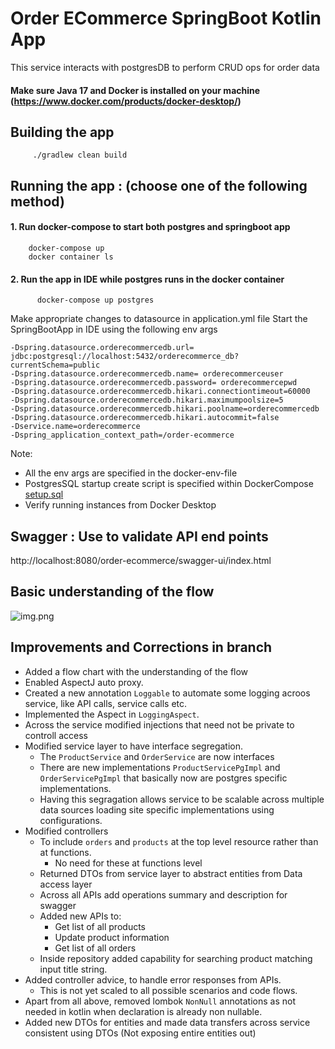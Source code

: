 # Order ECommerce SpringBoot Kotlin App

This service interacts with postgresDB to perform CRUD ops for order data

#### Make sure Java 17 and Docker is installed on your machine (https://www.docker.com/products/docker-desktop/)

## Building the app
```
     ./gradlew clean build
```
## Running the app : (choose one of the following method)

#### 1. Run docker-compose to start both postgres and springboot app 
```
    docker-compose up   
    docker container ls 
```
#### 2. Run the app in IDE while postgres runs in the docker container
```
      docker-compose up postgres
```
Make appropriate changes to datasource in application.yml file 
Start the SpringBootApp in IDE using the following env args

    -Dspring.datasource.orderecommercedb.url= jdbc:postgresql://localhost:5432/orderecommerce_db?currentSchema=public
    -Dspring.datasource.orderecommercedb.name= orderecommerceuser
    -Dspring.datasource.orderecommercedb.password= orderecommercepwd
    -Dspring.datasource.orderecommercedb.hikari.connectiontimeout=60000
    -Dspring.datasource.orderecommercedb.hikari.maximumpoolsize=5
    -Dspring.datasource.orderecommercedb.hikari.poolname=orderecommercedb
    -Dspring.datasource.orderecommercedb.hikari.autocommit=false
    -Dservice.name=orderecommerce
    -Dspring_application_context_path=/order-ecommerce

Note:

* All the env args are specified in the docker-env-file
* PostgresSQL startup create script is specified within DockerCompose [setup.sql](setup.sql)
* Verify running instances from Docker Desktop
    
## Swagger : Use to validate API end points 
http://localhost:8080/order-ecommerce/swagger-ui/index.html

## Basic understanding of the flow
![img.png](Egen_Ecommerce.jpg)

## Improvements and Corrections in branch
- Added a flow chart with the understanding of the flow
- Enabled AspectJ auto proxy.
- Created a new annotation `Loggable` to automate some logging acroos service, like API calls, service calls etc.
- Implemented the Aspect in `LoggingAspect`.
- Across the service modified injections that need not be private to controll access
- Modified service layer to have interface segregation.
  - The `ProductService` and `OrderService` are now interfaces
  - There are new implementations `ProductServicePgImpl` and `OrderServicePgImpl` that basically now are postgres specific implementations.
  - Having this segragation allows service to be scalable across multiple data sources loading site specific implementations using configurations.
- Modified controllers 
  - To include `orders` and `products` at the top level resource rather than at functions.
    - No need for these at functions level
  - Returned DTOs from service layer to abstract entities from Data access layer
  - Across all APIs add operations summary and description for swagger
  - Added new APIs to:
    - Get list of all products
    - Update product information
    - Get list of all orders
  - Inside repository added capability for searching product matching input title string.
- Added controller advice, to handle error responses from APIs.
  - This is not yet scaled to all possible scenarios and code flows.
- Apart from all above, removed lombok `NonNull` annotations as not needed in kotlin when declaration is already non nullable.
- Added new DTOs for entities and made data transfers across service consistent using DTOs (Not exposing entire entities out)

